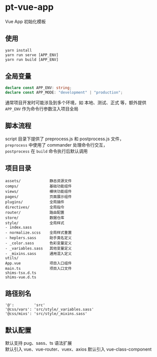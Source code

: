 # pt-vue-app

Vue App 初始化模板

## 使用

```cmd
yarn install
yarn run serve [APP_ENV]
yarn run build [APP_ENV]
```

## 全局变量

```ts
declare const APP_ENV: string;
declare const APP_MODE: "development" | "production";
```

通常项目开发时可能涉及到多个环境，如 本地、测试、正式 等，额外提供 `APP_ENV` 作为命令行参数注入项目全局

## 脚本流程

script 目录下提供了 preprocess.js 和 postprocess.js 文件，<br>
`preprocess` 中使用了 commander 处理命令行交互，<br>
`postprocess` 在 `build` 命令执行后默认调用

## 项目目录

```code
assets/             静态资源文件
comps/              基础功能组件
views/              模块功能组件
pages/              页面展示组件
plugins/            全局插件
directives/         全局指令
router/             路由配置
store/              数据仓库
style/              全局样式
- index.sass
- normalize.scss    全局样式重置
- heplers.sass      助手类名定义
- _color.sass       色彩变量定义
- _variables.sass   其他变量定义
- _mixins.sass      通用混入定义
utils/
App.vue             项目入口组件
main.ts             项目入口文件
shims-tsx.d.ts
shims-vue.d.ts
```

## 路径别名

```code
'@':         'src'
'@css/vars': 'src/style/_variables.sass'
'@css/mixs': 'src/style/_mixins.sass'
```

## 默认配置

默认支持 pug、sass、ts 语法扩展 <br>
默认引入 vue、vue-router、vuex、axios
默认引入 vue-class-component
